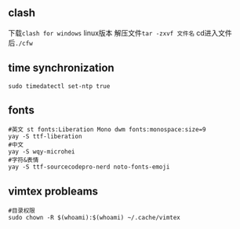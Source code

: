 ## clash
下载`clash for windows` linux版本
解压文件`tar -zxvf 文件名`
cd进入文件后`./cfw`

## time synchronization
```shell
sudo timedatectl set-ntp true
```

## fonts
```shell
#英文 st fonts:Liberation Mono dwm fonts:monospace:size=9
yay -S ttf-liberation
#中文
yay -S wqy-microhei
#字符&表情
yay -S ttf-sourcecodepro-nerd noto-fonts-emoji
```

## vimtex probleams
```shell
#目录权限  
sudo chown -R $(whoami):$(whoami) ~/.cache/vimtex 
```




